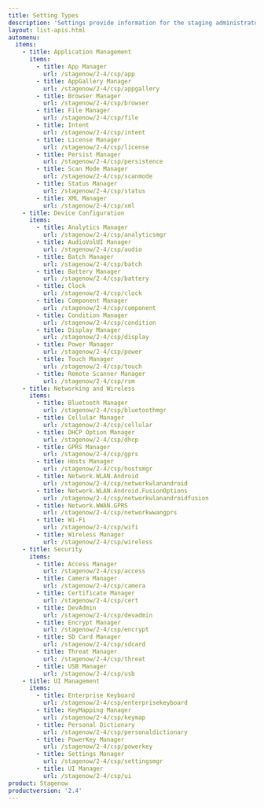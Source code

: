 ```yaml
---
title: Setting Types
description: 'Settings provide information for the staging administrator about how to configure and manage settings for use when creating profiles. Each Setting Type lists the parameters and functions available for configuring that particular group of settings.'
layout: list-apis.html
automenu:
  items:
    - title: Application Management
      items:
        - title: App Manager
          url: /stagenow/2-4/csp/app
        - title: AppGallery Manager
          url: /stagenow/2-4/csp/appgallery
        - title: Browser Manager
          url: /stagenow/2-4/csp/browser
        - title: File Manager
          url: /stagenow/2-4/csp/file
        - title: Intent
          url: /stagenow/2-4/csp/intent
        - title: License Manager
          url: /stagenow/2-4/csp/license
        - title: Persist Manager
          url: /stagenow/2-4/csp/persistence
        - title: Scan Mode Manager
          url: /stagenow/2-4/csp/scanmode
        - title: Status Manager
          url: /stagenow/2-4/csp/status
        - title: XML Manager
          url: /stagenow/2-4/csp/xml
    - title: Device Configuration
      items:
        - title: Analytics Manager
          url: /stagenow/2-4/csp/analyticsmgr
        - title: AudioVolUI Manager
          url: /stagenow/2-4/csp/audio
        - title: Batch Manager
          url: /stagenow/2-4/csp/batch
        - title: Battery Manager
          url: /stagenow/2-4/csp/battery
        - title: Clock
          url: /stagenow/2-4/csp/clock
        - title: Component Manager
          url: /stagenow/2-4/csp/component
        - title: Condition Manager
          url: /stagenow/2-4/csp/condition
        - title: Display Manager
          url: /stagenow/2-4/csp/display
        - title: Power Manager
          url: /stagenow/2-4/csp/power
        - title: Touch Manager
          url: /stagenow/2-4/csp/touch
        - title: Remote Scanner Manager
          url: /stagenow/2-4/csp/rsm
    - title: Networking and Wireless
      items:
        - title: Bluetooth Manager
          url: /stagenow/2-4/csp/bluetoothmgr
        - title: Cellular Manager
          url: /stagenow/2-4/csp/cellular
        - title: DHCP Option Manager
          url: /stagenow/2-4/csp/dhcp
        - title: GPRS Manager
          url: /stagenow/2-4/csp/gprs
        - title: Hosts Manager
          url: /stagenow/2-4/csp/hostsmgr
        - title: Network.WLAN.Android
          url: /stagenow/2-4/csp/networkwlanandroid
        - title: Network.WLAN.Android.FusionOptions
          url: /stagenow/2-4/csp/networkwlanandroidfusion
        - title: Network.WWAN.GPRS
          url: /stagenow/2-4/csp/networkwwangprs
        - title: Wi-Fi
          url: /stagenow/2-4/csp/wifi
        - title: Wireless Manager
          url: /stagenow/2-4/csp/wireless
    - title: Security
      items:
        - title: Access Manager
          url: /stagenow/2-4/csp/access
        - title: Camera Manager
          url: /stagenow/2-4/csp/camera
        - title: Certificate Manager
          url: /stagenow/2-4/csp/cert
        - title: DevAdmin
          url: /stagenow/2-4/csp/devadmin
        - title: Encrypt Manager
          url: /stagenow/2-4/csp/encrypt
        - title: SD Card Manager
          url: /stagenow/2-4/csp/sdcard
        - title: Threat Manager
          url: /stagenow/2-4/csp/threat
        - title: USB Manager
          url: /stagenow/2-4/csp/usb
    - title: UI Management
      items:
        - title: Enterprise Keyboard
          url: /stagenow/2-4/csp/enterprisekeyboard
        - title: KeyMapping Manager
          url: /stagenow/2-4/csp/keymap
        - title: Personal Dictionary
          url: /stagenow/2-4/csp/personaldictionary
        - title: PowerKey Manager
          url: /stagenow/2-4/csp/powerkey
        - title: Settings Manager
          url: /stagenow/2-4/csp/settingsmgr
        - title: UI Manager
          url: /stagenow/2-4/csp/ui
product: Stagenow
productversion: '2.4'
---
```

